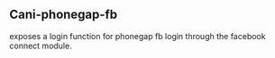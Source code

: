 Cani-phonegap-fb
---

exposes a login function for phonegap fb login through the facebook connect module.